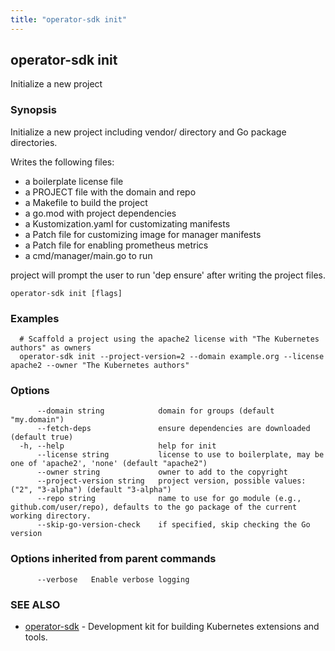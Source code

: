 ```yaml
---
title: "operator-sdk init"
---
```

## operator-sdk init

Initialize a new project

### Synopsis

Initialize a new project including vendor/ directory and Go package directories.

Writes the following files:
- a boilerplate license file
- a PROJECT file with the domain and repo
- a Makefile to build the project
- a go.mod with project dependencies
- a Kustomization.yaml for customizating manifests
- a Patch file for customizing image for manager manifests
- a Patch file for enabling prometheus metrics
- a cmd/manager/main.go to run

project will prompt the user to run 'dep ensure' after writing the project files.


```
operator-sdk init [flags]
```

### Examples

```
  # Scaffold a project using the apache2 license with "The Kubernetes authors" as owners
  operator-sdk init --project-version=2 --domain example.org --license apache2 --owner "The Kubernetes authors"

```

### Options

```
      --domain string            domain for groups (default "my.domain")
      --fetch-deps               ensure dependencies are downloaded (default true)
  -h, --help                     help for init
      --license string           license to use to boilerplate, may be one of 'apache2', 'none' (default "apache2")
      --owner string             owner to add to the copyright
      --project-version string   project version, possible values: ("2", "3-alpha") (default "3-alpha")
      --repo string              name to use for go module (e.g., github.com/user/repo), defaults to the go package of the current working directory.
      --skip-go-version-check    if specified, skip checking the Go version
```

### Options inherited from parent commands

```
      --verbose   Enable verbose logging
```

### SEE ALSO

* [operator-sdk](../operator-sdk)	 - Development kit for building Kubernetes extensions and tools.

